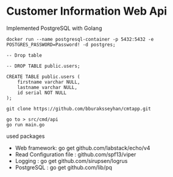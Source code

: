 # Customer Information Web Api

Implemented PostgreSQL with Golang

```docker run --name postgresql-container -p 5432:5432 -e POSTGRES_PASSWORD=Password! -d postgres;```

```
-- Drop table

-- DROP TABLE public.users;

CREATE TABLE public.users (
	firstname varchar NULL,
	lastname varchar NULL,
	id serial NOT NULL
);

```

```git clone https://github.com/bburaksseyhan/cmtapp.git```

```
go to > src/cmd/api
go run main.go
```

used packages

- Web framework: go get github.com/labstack/echo/v4
- Read Configuration file : github.com/spf13/viper
- Logging : go get github.com/sirupsen/logrus
- PostgreSQL : go get github.com/lib/pq


